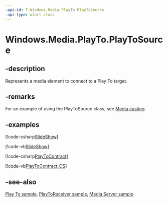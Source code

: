 ```yaml
---
-api-id: T:Windows.Media.PlayTo.PlayToSource
-api-type: winrt class
---
```


<!-- Class syntax.
public class PlayToSource : Windows.Media.PlayTo.IPlayToSource, Windows.Media.PlayTo.IPlayToSourceWithPreferredSourceUri
-->

# Windows.Media.PlayTo.PlayToSource

## -description
Represents a media element to connect to a Play To target.

## -remarks
For an example of using the PlayToSource class, see [Media casting](/windows/uwp/audio-video-camera/media-casting).

## -examples

[!code-csharp[SlideShow](../windows.media.playto/code/PlayTo_SlideShow1/csharp/MainPage.xaml.cs#SnippetSlideShow_CS)]

[!code-vb[SlideShow](../windows.media.playto/code/PlayTo_SlideShow1/vbnet/MainPage.xaml.vb#SnippetSlideShow_CS)]

[!code-csharp[PlayToContract](../windows.media.playto/code/PlayTo_SlideShow1/csharp/MainPage.xaml.cs#SnippetPlayToContract_CS)]

[!code-vb[PlayToContract_CS](../windows.media.playto/code/PlayTo_SlideShow1/vbnet/MainPage.xaml.vb#SnippetPlayToContract_CS)]

## -see-also
[Play To sample](https://github.com/microsoftarchive/msdn-code-gallery-microsoft/tree/master/Official%20Windows%20Platform%20Sample/Windows%208%20app%20samples/%5BC%2B%2B%5D-Windows%208%20app%20samples/C%2B%2B/Windows%208%20app%20samples/Media%20Play%20To%20sample%20(Windows%208)), [PlayToReceiver sample](https://github.com/microsoftarchive/msdn-code-gallery-microsoft/tree/master/Official%20Windows%20Platform%20Sample/Windows%208%20app%20samples/%5BC%2B%2B%5D-Windows%208%20app%20samples/C%2B%2B/Windows%208%20app%20samples/Media%20Play%20To%20sample%20(Windows%208)), [Media Server sample](https://github.com/microsoftarchive/msdn-code-gallery-microsoft/tree/master/Official%20Windows%20Platform%20Sample/Windows%208%20app%20samples/%5BC%2B%2B%5D-Windows%208%20app%20samples/C%2B%2B/Windows%208%20app%20samples/Media%20Server%20client%20sample%20(Windows%208)/C%2B%2B)